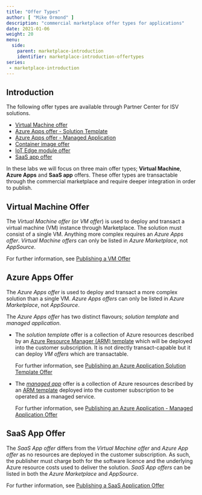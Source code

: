 ```yaml
---
title: "Offer Types"
author: [ "Mike Ormond" ]
description: "commercial marketplace offer types for applications"
date: 2021-01-06
weight: 20
menu:
  side:
    parent: marketplace-introduction
    identifier: marketplace-introduction-offertypes
series:
 - marketplace-introduction
---
```


## Introduction

The following offer types are available through Partner Center for ISV solutions.

* [Virtual Machine offer](https://docs.microsoft.com/azure/marketplace/marketplace-virtual-machines)
* [Azure Apps offer - Solution Template](https://docs.microsoft.com/azure/marketplace/marketplace-solution-templates)
* [Azure Apps offer - Managed Application](https://docs.microsoft.com/azure/marketplace/marketplace-managed-apps)
* [Container image offer](https://docs.microsoft.com/azure/marketplace/marketplace-containers)
* [IoT Edge module offer](https://docs.microsoft.com/azure/marketplace/iot-edge-module)
* [SaaS app offer](https://docs.microsoft.com/azure/marketplace/plan-saas-offer)

In these labs we will focus on three main offer types; **Virtual Machine**, **Azure Apps** and **SaaS app** offers. These offer types are transactable through the commercial marketplace and require deeper integration in order to publish.

## Virtual Machine Offer

The *Virtual Machine offer* (or *VM offer*) is used to deploy and transact a virtual machine (VM) instance through Marketplace. The solution must consist of a single VM. Anything more complex requires an *Azure Apps offer*. *Virtual Machine offers* can only be listed in *Azure Marketplace*, not *AppSource*.

For further information, see [Publishing a VM Offer](../../vmoffer/)

## Azure Apps Offer

The *Azure Apps offer* is used to deploy and transact a more complex solution than a single VM. *Azure Apps offers* can only be listed in *Azure Marketplace*, not *AppSource*.

The *Azure Apps offer* has two distinct flavours; *solution template* and *managed application*.

* The *solution template* offer is a collection of Azure resources described by an [Azure Resource Manager (ARM) template](https://docs.microsoft.com/azure/azure-resource-manager/templates/overview) which will be deployed into the customer subscription. It is not directly transact-capable but it can deploy *VM offers* which are transactable.

   For further information, see [Publishing an Azure Application Solution Template Offer](../../azureappst/)

* The *[managed app](https://docs.microsoft.com/azure/azure-resource-manager/managed-applications/overview)* offer is a collection of Azure resources described by an [ARM template](https://docs.microsoft.com/azure/azure-resource-manager/templates/overview) deployed into the customer subscription to be operated as a managed service.

   For further information, see [Publishing an Azure Application - Managed Application Offer](../../azureappma/)

## SaaS App Offer

The *SaaS App offer* differs from the *Virtual Machine offer* and *Azure App offer* as no resources are deployed in the customer subscription. As such, the publisher must charge both for the software licence and the underlying Azure resource costs used to deliver the solution. *SaaS App offers* can be listed in both the *Azure Marketplace* and *AppSource*.

For further information, see [Publishing a SaaS Application Offer](../../saasapp/videos/)
